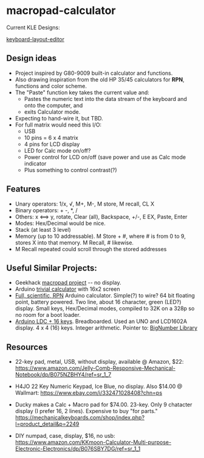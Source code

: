 # macropad-calculator

Current KLE Designs:

[keyboard-layout-editor](http://www.keyboard-layout-editor.com/#/gists/c2c9d6496090510a4558f0a1e2d1008c)

## Design ideas

* Project inspired by G80-9009 built-in calculator and functions.
* Also drawing inspiration from the old HP 35/45 calculators for **RPN**, functions and color scheme.
* The "Paste" function key takes the current value and:
    * Pastes the numeric text into the data stream of the keyboard and onto the computer, and
    * exits Calculator mode.
* Expecting to hand-wire it, but TBD.
* For full matrix would need this I/O:
    * USB
    * 10 pins = 6 x 4 matrix
    * 4 pins for LCD display
    * LED for Calc mode on/off?
    * Power control for LCD on/off (save power and use as Calc mode indicator
    * Plus something to control contrast(?)

## Features
* Unary operators:
    1/x, √, M+, M-, M store, M recall, CL X
* Binary operators:
    \+ -, *, /
* Others:
    x <==> y, rotate, Clear (all), Backspace, +/-, E EX, Paste, Enter
* Modes: Hex/Decimal would be nice.
* Stack (at least 3 level)
* Memory (up to 10 addressable). M Store + #, where # is from 0 to 9, stores X into that memory. M Recall, # likewise.
* M Recall repeated could scroll through the stored addresses

## Useful Similar Projects:

* Geekhack [macropad project](https://geekhack.org/index.php?topic=85874.0) -- no display.
* Arduino [trivial calculator](http://www.microcontroller-project.com/calculator-with-pic16f877-microcontroller.html) with 16x2 screen
* [Full, scientific, RPN](https://forum.arduino.cc/index.php?topic=388331.0)
Arduino calculator. Simple(?) to wire? 64 bit floating point, battery powered.
Two line, about 16 character, green (LED?) display. Small keys, Hex/Decimal
modes, compiled to 32K on a 328p so no room for a boot loader.
* [Arduino LDC + 16
keys](https://www.allaboutcircuits.com/projects/simple-arduino-based-calculator/). 
Breadboarded. Used an UNO and LCD1602A display. 4 x 4 (16) keys. Integer arithmetic.
Pointer to: [BigNumber Library](http://www.gammon.com.au/forum/?id=11519)


## Resources

* 22-key pad, metal, USB, without display, available @ Amazon, $22:
    https://www.amazon.com/Jelly-Comb-Responsive-Mechanical-Notebook/dp/B075NZBHY4/ref=sr_1_7
* H4JO 22 Key Numeric Keypad, Ice Blue, no display. Also $14.00 @ Wallmart:
    https://www.ebay.com/i/332471028408?chn=ps
* Ducky makes a Calc + Macro pad for $74.00. 23-key. Only 9 chatacter display
(I prefer 16, 2 lines). Expensive to buy "for parts."
   https://mechanicalkeyboards.com/shop/index.php?l=product_detail&p=2249

* DIY numpad, case, display, $16, no usb:
    https://www.amazon.com/KKmoon-Calculator-Multi-purpose-Electronic-Electronics/dp/B076SBY7DG/ref=sr_1_1


